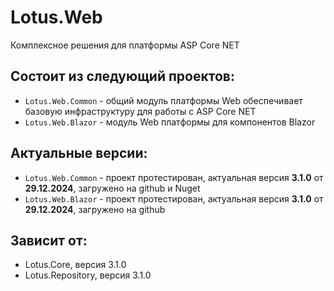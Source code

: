 # Lotus.Web
Комплексное решения для платформы ASP Core NET

## Состоит из следующий проектов:
 - `Lotus.Web.Common` - общий модуль платформы Web обеспечивает базовую инфраструктуру для работы c ASP Core NET
 - `Lotus.Web.Blazor` - модуль Web платформы для компонентов Blazor

## Актуальные версии:
 - `Lotus.Web.Common` - проект протестирован, актуальная версия **3.1.0** от **29.12.2024**, загружено на github и Nuget
 - `Lotus.Web.Blazor` - проект протестирован, актуальная версия **3.1.0** от **29.12.2024**, загружено на github

## Зависит от:
 - Lotus.Core, версия 3.1.0
 - Lotus.Repository, версия 3.1.0
